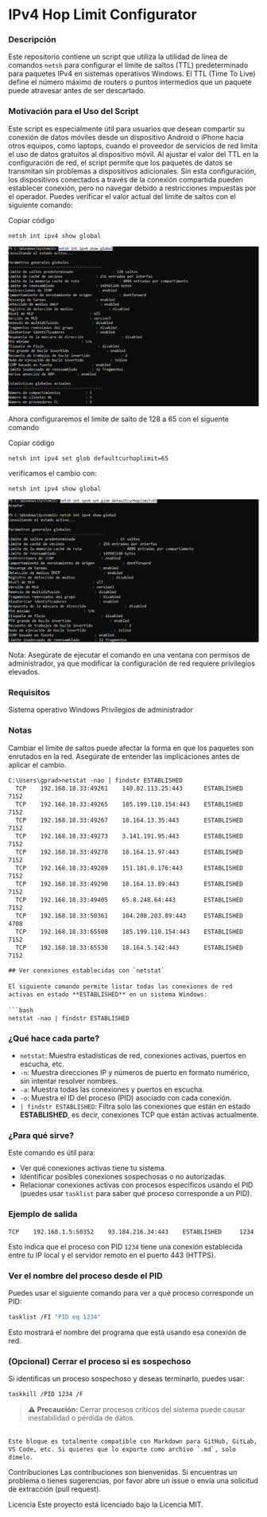 # IPv4 Hop Limit Configurator

### Descripción

Este repositorio contiene un script que utiliza la utilidad de línea de comandos `netsh` para configurar el límite de saltos (TTL) predeterminado para paquetes IPv4 en sistemas operativos Windows. El TTL (Time To Live) define el número máximo de routers o puntos intermedios que un paquete puede atravesar antes de ser descartado.

### Motivación para el Uso del Script

Este script es especialmente útil para usuarios que desean compartir su conexión de datos móviles desde un dispositivo Android o iPhone hacia otros equipos, como laptops, cuando el proveedor de servicios de red limita el uso de datos gratuitos al dispositivo móvil. Al ajustar el valor del TTL en la configuración de red, el script permite que los paquetes de datos se transmitan sin problemas a dispositivos adicionales. Sin esta configuración, los dispositivos conectados a través de la conexión compartida pueden establecer conexión, pero no navegar debido a restricciones impuestas por el operador.
Puedes verificar el valor actual del límite de saltos con el siguiente comando:

Copiar código
```shell
netsh int ipv4 show global
```
![Output del comando netsh int ipv4 show global](https://github.com/gpradinett/ipv4-hop-limit-configurator/raw/main/image/netsh%20int%20ipv4%20show%20global.png)

Ahora configuraremos el limite de salto de 128 a 65 con el siguente comando 

Copiar código
```shell
netsh int ipv4 set glob defaultcurhoplimit=65
```
verificamos el cambio con:
```shell
netsh int ipv4 show global
```
![Ejemplo de comando netsh int ipv4 set glob defaultcurhoplimit=65](https://github.com/gpradinett/ipv4-hop-limit-configurator/raw/main/image/netsh%20int%20ipv4%20set%20glob%20defaultcurhoplimit%3D65.png)

Nota: Asegúrate de ejecutar el comando en una ventana con permisos de administrador, ya que modificar la configuración de red requiere privilegios elevados.

### Requisitos
Sistema operativo Windows
Privilegios de administrador

### Notas
Cambiar el límite de saltos puede afectar la forma en que los paquetes son enrutados en la red. Asegúrate de entender las implicaciones antes de aplicar el cambio.


```
C:\Users\gprad>netstat -nao | findstr ESTABLISHED
  TCP    192.168.18.33:49261    140.82.113.25:443      ESTABLISHED     7152
  TCP    192.168.18.33:49265    185.199.110.154:443    ESTABLISHED     7152
  TCP    192.168.18.33:49267    18.164.13.35:443       ESTABLISHED     7152
  TCP    192.168.18.33:49273    3.141.191.95:443       ESTABLISHED     7152
  TCP    192.168.18.33:49278    18.164.13.97:443       ESTABLISHED     7152
  TCP    192.168.18.33:49289    151.101.0.176:443      ESTABLISHED     7152
  TCP    192.168.18.33:49290    18.164.13.89:443       ESTABLISHED     7152
  TCP    192.168.18.33:49405    65.8.248.64:443        ESTABLISHED     7152
  TCP    192.168.18.33:50361    104.208.203.89:443     ESTABLISHED     4708
  TCP    192.168.18.33:65508    185.199.110.154:443    ESTABLISHED     7152
  TCP    192.168.18.33:65530    18.164.5.142:443       ESTABLISHED     7152
```

````
## Ver conexiones establecidas con `netstat`

El siguiente comando permite listar todas las conexiones de red activas en estado **ESTABLISHED** en un sistema Windows:

```bash
netstat -nao | findstr ESTABLISHED
````

### ¿Qué hace cada parte?

* `netstat`: Muestra estadísticas de red, conexiones activas, puertos en escucha, etc.
* `-n`: Muestra direcciones IP y números de puerto en formato numérico, sin intentar resolver nombres.
* `-a`: Muestra todas las conexiones y puertos en escucha.
* `-o`: Muestra el ID del proceso (PID) asociado con cada conexión.
* `| findstr ESTABLISHED`: Filtra solo las conexiones que están en estado **ESTABLISHED**, es decir, conexiones TCP que están activas actualmente.

### ¿Para qué sirve?

Este comando es útil para:

* Ver qué conexiones activas tiene tu sistema.
* Identificar posibles conexiones sospechosas o no autorizadas.
* Relacionar conexiones activas con procesos específicos usando el PID (puedes usar `tasklist` para saber qué proceso corresponde a un PID).

### Ejemplo de salida

```text
TCP    192.168.1.5:50352    93.184.216.34:443    ESTABLISHED     1234
```

Esto indica que el proceso con PID `1234` tiene una conexión establecida entre tu IP local y el servidor remoto en el puerto 443 (HTTPS).

### Ver el nombre del proceso desde el PID

Puedes usar el siguiente comando para ver a qué proceso corresponde un PID:

```bash
tasklist /FI "PID eq 1234"
```

Esto mostrará el nombre del programa que está usando esa conexión de red.

### (Opcional) Cerrar el proceso si es sospechoso

Si identificas un proceso sospechoso y deseas terminarlo, puedes usar:

```bash
taskkill /PID 1234 /F
```

> ⚠️ **Precaución:** Cerrar procesos críticos del sistema puede causar inestabilidad o pérdida de datos.

```

Este bloque es totalmente compatible con Markdown para GitHub, GitLab, VS Code, etc. Si quieres que lo exporte como archivo `.md`, solo dímelo.
```





Contribuciones
Las contribuciones son bienvenidas. Si encuentras un problema o tienes sugerencias, por favor abre un issue o envía una solicitud de extracción (pull request).

Licencia
Este proyecto está licenciado bajo la Licencia MIT.
